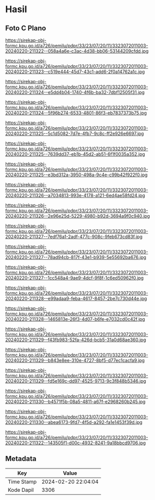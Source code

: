 # Hasil

## Foto C Plano

https://sirekap-obj-formc.kpu.go.id/a726/pemilu/pdpr/33/23/07/20/11/3323072011003-20240220-211322--058a4a6e-c3ac-4d38-bb06-53144209cfdd.jpg

https://sirekap-obj-formc.kpu.go.id/a726/pemilu/pdpr/33/23/07/20/11/3323072011003-20240220-211323--c519e444-45d7-43c1-add6-2f0a14762a1c.jpg

https://sirekap-obj-formc.kpu.go.id/a726/pemilu/pdpr/33/23/07/20/11/3323072011003-20240220-211324--e5dd4b04-1740-4f6b-ba32-7dbf12505f31.jpg

https://sirekap-obj-formc.kpu.go.id/a726/pemilu/pdpr/33/23/07/20/11/3323072011003-20240220-211324--5f96b274-6533-4801-86f3-eb7837373b75.jpg

https://sirekap-obj-formc.kpu.go.id/a726/pemilu/pdpr/33/23/07/20/11/3323072011003-20240220-211325--5c1d5082-7d7e-4fb7-9c8c-ff2e926e6697.jpg

https://sirekap-obj-formc.kpu.go.id/a726/pemilu/pdpr/33/23/07/20/11/3323072011003-20240220-211325--7639dd37-eb1b-45d2-ab51-6f1f0035a352.jpg

https://sirekap-obj-formc.kpu.go.id/a726/pemilu/pdpr/33/23/07/20/11/3323072011003-20240220-211325--e3bd312a-3950-498a-9c4e-c99b42f922f0.jpg

https://sirekap-obj-formc.kpu.go.id/a726/pemilu/pdpr/33/23/07/20/11/3323072011003-20240220-211326--a7034813-993e-4178-a121-6ed4ae58fd24.jpg

https://sirekap-obj-formc.kpu.go.id/a726/pemilu/pdpr/33/23/07/20/11/3323072011003-20240220-211326--2e96e25d-5229-4980-b92d-3694a9f0c940.jpg

https://sirekap-obj-formc.kpu.go.id/a726/pemilu/pdpr/33/23/07/20/11/3323072011003-20240220-211327--7edf76a1-2adf-477c-908c-9feb673cd83f.jpg

https://sirekap-obj-formc.kpu.go.id/a726/pemilu/pdpr/33/23/07/20/11/3323072011003-20240220-211327--78ad94cb-817f-43e1-b939-5e55692ba676.jpg

https://sirekap-obj-formc.kpu.go.id/a726/pemilu/pdpr/33/23/07/20/11/3323072011003-20240220-211327--1cc548a4-9ae9-4dcf-9f8f-1c6ed50962f0.jpg

https://sirekap-obj-formc.kpu.go.id/a726/pemilu/pdpr/33/23/07/20/11/3323072011003-20240220-211328--e99adaa9-feba-4617-8457-2be7c730d44e.jpg

https://sirekap-obj-formc.kpu.go.id/a726/pemilu/pdpr/33/23/07/20/11/3323072011003-20240220-211328--1465813e-26f3-4d07-b6fe-e7032cd0c42f.jpg

https://sirekap-obj-formc.kpu.go.id/a726/pemilu/pdpr/33/23/07/20/11/3323072011003-20240220-211329--f43fb983-52fa-426d-bcb5-31a0d68ae360.jpg

https://sirekap-obj-formc.kpu.go.id/a726/pemilu/pdpr/33/23/07/20/11/3323072011003-20240220-211329--b843e8ee-310e-4727-8bf5-d77ec1cacfa9.jpg

https://sirekap-obj-formc.kpu.go.id/a726/pemilu/pdpr/33/23/07/20/11/3323072011003-20240220-211329--fd5e169c-dd97-4525-9713-9c3f848b5346.jpg

https://sirekap-obj-formc.kpu.go.id/a726/pemilu/pdpr/33/23/07/20/11/3323072011003-20240220-211330--b4571f5b-08a5-4811-a67f-e2968260b245.jpg

https://sirekap-obj-formc.kpu.go.id/a726/pemilu/pdpr/33/23/07/20/11/3323072011003-20240220-211330--abea6173-9fd7-4f5d-a292-fa1e1453f39d.jpg

https://sirekap-obj-formc.kpu.go.id/a726/pemilu/pdpr/33/23/07/20/11/3323072011003-20240220-211322--143505f1-d00c-4932-8241-9a18bbcd9706.jpg


## Metadata

| Key        | Value               |
| ---------- | ------------------- |
| Time Stamp | 2024-02-20 22:04:04 |
| Kode Dapil | 3306                |



